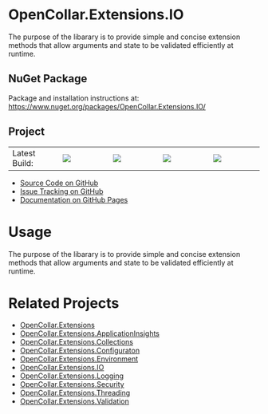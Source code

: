 # OpenCollar.Extensions.IO

The purpose of the libarary is to provide simple and concise extension methods
that allow arguments and state to be validated efficiently at runtime.

## NuGet Package

Package and installation instructions at: https://www.nuget.org/packages/OpenCollar.Extensions.IO/

## Project
<table style="border-style: none; width: 100%;">
    <tr style="border-style: none;">
        <td style="width: 20%; border-style: none;">Latest Build:</td>
        <td style="width: 20%; border-style: none;"><a href="https://github.com/open-collar/OpenCollar.Extensions.IO/actions"><img src="https://img.shields.io/github/workflow/status/open-collar/OpenCollar.Extensions.IO/Build and Deploy"/></a></td>
        <td style="width: 20%; border-style: none;"><a href="https://coveralls.io/github/open-collar/OpenCollar.Extensions.IO?branch=master"><img src="https://coveralls.io/repos/github/open-collar/OpenCollar.Extensions.IO/badge.svg?branch=master"/></a></td>
        <td style="width: 20%; border-style: none;"><a href="https://www.nuget.org/packages/OpenCollar.Extensions.IO/"><img src="https://img.shields.io/nuget/vpre/OpenCollar.Extensions.IO?color=green"/></a></td>
        <td style="width: 20%; border-style: none;"><a href="https://www.nuget.org/packages/OpenCollar.Extensions.IO/"><img src="https://img.shields.io/nuget/dt/OpenCollar.Extensions.IO?color=green"/></a></td>
    </tr>
</table>

 * [Source Code on GitHub](https://github.com/open-collar/OpenCollar.Extensions.IO)
 * [Issue Tracking on GitHub](https://github.com/open-collar/OpenCollar.Extensions.IO/issues)
 * [Documentation on GitHub Pages](https://open-collar.github.io/OpenCollar.Extensions.IO/)

# Usage

The purpose of the libarary is to provide simple and concise extension methods
that allow arguments and state to be validated efficiently at runtime.

# Related Projects

* [OpenCollar.Extensions](https://github.com/open-collar/OpenCollar.Extensions)
* [OpenCollar.Extensions.ApplicationInsights](https://github.com/open-collar/OpenCollar.Extensions.ApplicationInsights)
* [OpenCollar.Extensions.Collections](https://github.com/open-collar/OpenCollar.Extensions.Collections)
* [OpenCollar.Extensions.Configuraton](https://github.com/open-collar/OpenCollar.Extensions.Configuraton)
* [OpenCollar.Extensions.Environment](https://github.com/open-collar/OpenCollar.Extensions.Environment)
* [OpenCollar.Extensions.IO](https://github.com/open-collar/OpenCollar.Extensions.IO)
* [OpenCollar.Extensions.Logging](https://github.com/open-collar/OpenCollar.Extensions.Logging)
* [OpenCollar.Extensions.Security](https://github.com/open-collar/OpenCollar.Extensions.Security)
* [OpenCollar.Extensions.Threading](https://github.com/open-collar/OpenCollar.Extensions.Threading)
* [OpenCollar.Extensions.Validation](https://github.com/open-collar/OpenCollar.Extensions.Validation)